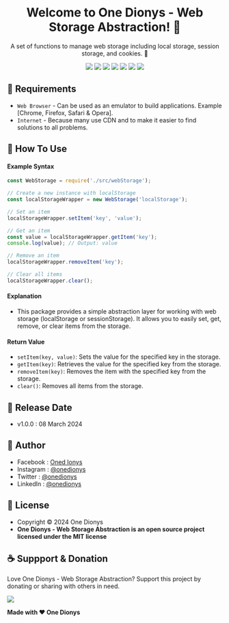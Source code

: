 <h1 align="center">Welcome to One Dionys - Web Storage Abstraction! 👋 </h1>

<p align="center">A set of functions to manage web storage including local storage, session storage, and cookies. 💖 </p>

<p align="center">
<img src="https://img.shields.io/github/contributors/onedionys/onedionys-web-storage-abstraction?style=flat-square">
<img src="https://img.shields.io/github/issues/onedionys/onedionys-web-storage-abstraction?style=flat-square">
<img src="https://img.shields.io/github/stars/onedionys/onedionys-web-storage-abstraction?style=flat-square"> 
<img src="https://img.shields.io/github/forks/onedionys/onedionys-web-storage-abstraction?style=flat-square">
<img src="https://img.shields.io/github/last-commit/onedionys/onedionys-web-storage-abstraction.svg?style=flat-square">
<img src="https://img.shields.io/github/languages/code-size/onedionys/onedionys-web-storage-abstraction?style=flat-square">
<img src="https://img.shields.io/github/license/onedionys/onedionys-web-storage-abstraction?style=flat-square">
</p>

## 💾 Requirements

* `Web Browser` - Can be used as an emulator to build applications. Example [Chrome, Firefox, Safari & Opera].
* `Internet` - Because many use CDN and to make it easier to find solutions to all problems.

## 🎯 How To Use

#### Example Syntax

```javascript
const WebStorage = require('./src/webStorage');

// Create a new instance with localStorage
const localStorageWrapper = new WebStorage('localStorage');

// Set an item
localStorageWrapper.setItem('key', 'value');

// Get an item
const value = localStorageWrapper.getItem('key');
console.log(value); // Output: value

// Remove an item
localStorageWrapper.removeItem('key');

// Clear all items
localStorageWrapper.clear();
```

#### Explanation

* This package provides a simple abstraction layer for working with web storage (localStorage or sessionStorage). It allows you to easily set, get, remove, or clear items from the storage.

#### Return Value

* `setItem(key, value)`: Sets the value for the specified key in the storage.
* `getItem(key)`: Retrieves the value for the specified key from the storage.
* `removeItem(key)`: Removes the item with the specified key from the storage.
* `clear()`: Removes all items from the storage.

## 📆 Release Date

* v1.0.0 : 08 March 2024

## 🧑 Author

* Facebook : <a href="https://www.facebook.com/theonedionys"> Oned Ionys</a>
* Instagram : <a href="https://www.instagram.com/onedionys/"> @onedionys</a>
* Twitter : <a href="https://twitter.com/onedionys"> @onedionys</a>
* LinkedIn :  <a href="https://www.linkedin.com/in/onedionys/"> @onedionys</a>

## 📝 License

* Copyright © 2024 One Dionys
* **One Dionys - Web Storage Abstraction is an open source project licensed under the MIT license**

## ☕️ Suppport & Donation

Love One Dionys - Web Storage Abstraction? Support this project by donating or sharing with others in need.

<a href="https://www.buymeacoffee.com/onedionys"><img src="https://img.shields.io/badge/Buy_Me_A_Coffee-FFDD00?style=for-the-badge&logo=buy-me-a-coffee&logoColor=black"/> </a>

**Made with ❤️ One Dionys**
